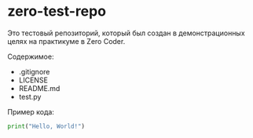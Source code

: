# zero-test-repo
Это тестовый репозиторий, который был создан в демонстрационных целях на практикуме в Zero Coder.

Содержимое:
* .gitignore
* LICENSE
* README.md
* test.py

Пример кода:
```python
print("Hello, World!")
```